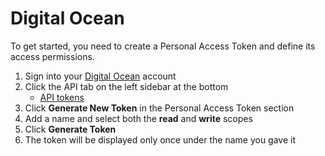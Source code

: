 # Digital Ocean

To get started, you need to create a Personal Access Token and define its access permissions.

1. Sign into your [Digital Ocean](https://cloud.digitalocean.com/) account
2. Click the API tab on the left sidebar at the bottom
   - [API tokens](https://cloud.digitalocean.com/account/api/tokens)
3. Click **Generate New Token** in the Personal Access Token section
4. Add a name and select both the **read** and **write** scopes
5. Click **Generate Token**
6. The token will be displayed only once under the name you gave it
